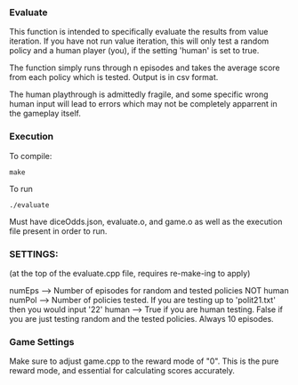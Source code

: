 ### Evaluate
This function is intended to specifically evaluate the results from value iteration. If you have not run value iteration, this will only test a random policy and a human player (you), if the setting 'human' is set to true. 

The function simply runs through n episodes and takes the average score from each policy which is tested. Output is in csv format. 

The human playthrough is admittedly fragile, and some specific wrong human input will lead to errors which may not be completely apparrent in the gameplay itself.

### Execution
To compile:

    make

To run

    ./evaluate

Must have diceOdds.json, evaluate.o, and game.o as well as the execution file present in order to run.

### SETTINGS: 
(at the top of the evaluate.cpp file, requires re-make-ing to apply) 

numEps --> Number of episodes for random and tested policies NOT human
numPol --> Number of policies tested. If you are testing up to 'polit21.txt' then you would input '22' 
human --> True if you are human testing. False if you are just testing random and the tested policies. Always 10 episodes. 

### Game Settings

Make sure to adjust game.cpp to the reward mode of "0". This is the pure reward mode, and essential for calculating scores accurately. 
